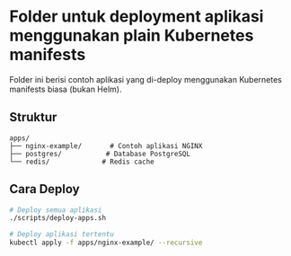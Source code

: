 # Folder untuk deployment aplikasi menggunakan plain Kubernetes manifests

Folder ini berisi contoh aplikasi yang di-deploy menggunakan Kubernetes manifests biasa (bukan Helm).

## Struktur
```
apps/
├── nginx-example/       # Contoh aplikasi NGINX
├── postgres/           # Database PostgreSQL
└── redis/             # Redis cache
```

## Cara Deploy
```bash
# Deploy semua aplikasi
./scripts/deploy-apps.sh

# Deploy aplikasi tertentu
kubectl apply -f apps/nginx-example/ --recursive
```
